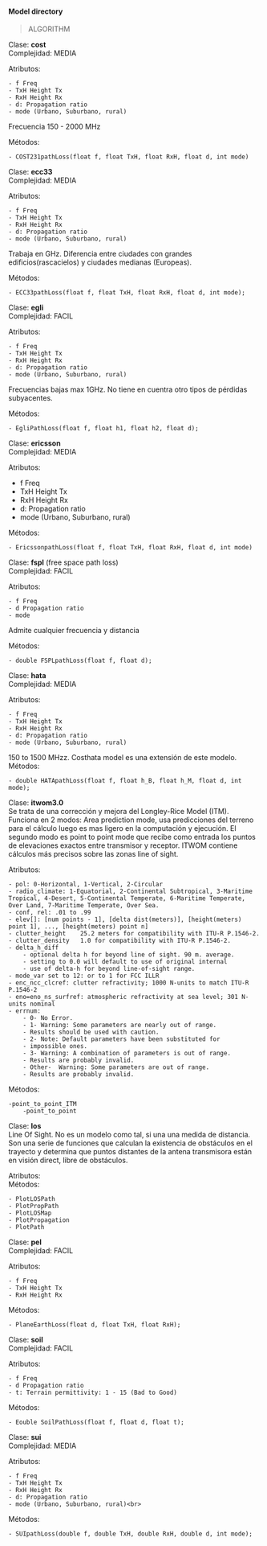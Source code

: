 #### Model directory 
> ALGORITHM

Clase: **cost**<br>
Complejidad: MEDIA

Atributos:<br>

	- f Freq
	- TxH Height Tx
	- RxH Height Rx
	- d: Propagation ratio
	- mode (Urbano, Suburbano, rural)
Frecuencia 150 - 2000 MHz

Métodos:

	- COST231pathLoss(float f, float TxH, float RxH, float d, int mode)

Clase: **ecc33**<br>
Complejidad: MEDIA

Atributos:<br>

	- f Freq
	- TxH Height Tx
	- RxH Height Rx
	- d: Propagation ratio
	- mode (Urbano, Suburbano, rural)
Trabaja en GHz. Diferencia entre ciudades con grandes edificios(rascacielos) y ciudades medianas (Europeas).

Métodos:

	- ECC33pathLoss(float f, float TxH, float RxH, float d, int mode);

Clase: **egli**<br>
Complejidad: FACIL

Atributos:<br>

	- f Freq
	- TxH Height Tx
	- RxH Height Rx
	- d: Propagation ratio
	- mode (Urbano, Suburbano, rural)
Frecuencias bajas max 1GHz. No tiene en cuentra otro tipos de pérdidas subyacentes.

Métodos:

	- EgliPathLoss(float f, float h1, float h2, float d);


Clase: **ericsson**<br>
Complejidad: MEDIA

Atributos:<br>
- f Freq
- TxH Height Tx
- RxH Height Rx
- d: Propagation ratio
- mode (Urbano, Suburbano, rural)

Métodos:

	- EricssonpathLoss(float f, float TxH, float RxH, float d, int mode)

Clase: **fspl** (free space path loss)<br>
Complejidad: FACIL

Atributos:<br>

	- f Freq
	- d Propagation ratio
	- mode
Admite cualquier frecuencia y distancia

Métodos:
	
	- double FSPLpathLoss(float f, float d);


Clase: **hata**<br>
Complejidad: MEDIA

Atributos:<br>

	- f Freq
	- TxH Height Tx
	- RxH Height Rx
	- d: Propagation ratio
	- mode (Urbano, Suburbano, rural)
150 to 1500 MHzz. Costhata model es una extensión de este modelo.
Métodos:<br>

	- double HATApathLoss(float f, float h_B, float h_M, float d, int mode);

Clase: **itwom3.0**<br>
Se trata de una corrección y mejora del Longley-Rice Model (ITM). Funciona en 2 modos: Area prediction mode, usa predicciones del terreno para el cálculo luego es mas ligero en la computación y ejecución. El segundo modo es point to point mode que recibe como entrada los puntos de elevaciones exactos entre transmisor y receptor.  ITWOM contiene cálculos más precisos sobre las zonas line of sight.

Atributos:

	- pol: 0-Horizontal, 1-Vertical, 2-Circular
	- radio_climate: 1-Equatorial, 2-Continental Subtropical, 3-Maritime Tropical, 4-Desert, 5-Continental Temperate, 6-Maritime Temperate, Over Land, 7-Maritime Temperate, Over Sea.
	- conf, rel: .01 to .99
	- elev[]: [num points - 1], [delta dist(meters)], [height(meters) point 1], ..., [height(meters) point n]
	- clutter_height  	25.2 meters for compatibility with ITU-R P.1546-2.
	- clutter_density 	1.0 for compatibility with ITU-R P.1546-2.
	- delta_h_diff		
	    - optional delta h for beyond line of sight. 90 m. average.
	    - setting to 0.0 will default to use of original internal
	    - use of delta-h for beyond line-of-sight range.
	- mode_var set to 12: or to 1 for FCC ILLR	
	- enc_ncc_clcref: clutter refractivity; 1000 N-units to match ITU-R P.1546-2
	- eno=eno_ns_surfref: atmospheric refractivity at sea level; 301 N-units nominal
	- errnum: 
	    - 0- No Error.
	    - 1- Warning: Some parameters are nearly out of range.
	    - Results should be used with caution.
	    - 2- Note: Default parameters have been substituted for
	    - impossible ones.
	    - 3- Warning: A combination of parameters is out of range.
	    - Results are probably invalid.
	    - Other-  Warning: Some parameters are out of range.
	    - Results are probably invalid.

Métodos:	

	-point_to_point_ITM
        -point_to_point

Clase: **los**<br>
Line Of Sight. No es un modelo como tal, si una una medida de distancia. Son una serie de funciones que calculan la existencia de obstáculos en el trayecto y determina que puntos distantes de la antena transmisora están en visión direct, libre de obstáculos.

Atributos:<br>
Métodos:<br>

	- PlotLOSPath
	- PlotPropPath
	- PlotLOSMap
	- PlotPropagation
	- PlotPath

Clase: **pel**<br>
Complejidad: FACIL

Atributos:

	- f Freq
	- TxH Height Tx
	- RxH Height Rx

Métodos:

	- PlaneEarthLoss(float d, float TxH, float RxH);

Clase: **soil**<br>
Complejidad: FACIL

Atributos:

	- f Freq
	- d Propagation ratio
	- t: Terrain permittivity: 1 - 15 (Bad to Good)

Métodos:

	- Eouble SoilPathLoss(float f, float d, float t);

Clase: **sui**<br>
Complejidad: MEDIA

Atributos:

	- f Freq
	- TxH Height Tx
	- RxH Height Rx
	- d: Propagation ratio
	- mode (Urbano, Suburbano, rural)<br>

Métodos:

	- SUIpathLoss(double f, double TxH, double RxH, double d, int mode);

